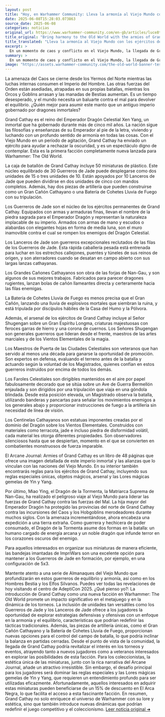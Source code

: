 ```yaml
---
layout: post
title: "Hoy, en Warhammer Community: Lleva la armonía al Viejo Mundo con los ejércitos de Gran Cathay - Comunidad Warhammer"
date: 2025-06-08T15:28:03.073863
source_date: 2025-06-08
categories: noticias
original_url: https://www.warhammer-community.com/en-gb/articles/luce8te0/bring-harmony-to-the-old-world-with-the-armies-of-grand-cathay/
title_original: "Bring harmony to the Old World with the armies of Grand Cathay - Warhammer Community"
title_translated: "Lleva la armonía al Viejo Mundo con los ejércitos de Gran Cathay - Comunidad Warhammer"
excerpt: >
  En un momento de caos y conflicto en el Viejo Mundo, la llegada de Gran Cathay promete un rayo de esperanza. Bajo el liderazgo del inmortal Emperador Dragón Celestial, Xen Yang, este antiguo imperio ha desplegado sus fuerzas para restaurar el equilibrio. Con un ejército impresionante que incluye a los Guerreros de Jade, Lanceros de Jade y poderosas piezas de artillería como el Gran Cañón Cathayano, Gran Cathay se presenta como una nueva facción en Warhammer: The Old World. Descubre cómo estos guerreros, guiados por la filosofía de armonía de su emperador, están preparados para enfrentar la oscuridad y traer una nueva era de paz.
summary: >
  En un momento de caos y conflicto en el Viejo Mundo, la llegada de Gran Cathay promete un rayo de esperanza. Bajo el liderazgo del inmortal Emperador Dragón Celestial, Xen Yang, este antiguo imperio ha desplegado sus fuerzas para restaurar el equilibrio. Con un ejército impresionante que incluye a los Guerreros de Jade, Lanceros de Jade y poderosas piezas de artillería como el Gran Cañón Cathayano, Gran Cathay se presenta como una nueva facción en Warhammer: The Old World. Descubre cómo estos guerreros, guiados por la filosofía de armonía de su emperador, están preparados para enfrentar la oscuridad y traer una nueva era de paz.
image: "https://assets.warhammer-community.com/the-old-world-banner-test.jpg"
---
```


La amenaza del Caos se cierne desde los Yermos del Norte mientras las luchas internas consumen el Imperio del Hombre. Las otras fuerzas del Orden están asediadas, atrapadas en sus propias batallas, mientras los Orcos y Goblins arrasan y las manadas de Bestias aumentan. Es un tiempo desesperado, y el mundo necesita un baluarte contra el mal para devolver el equilibrio. ¿Quién mejor para asumir este manto que un antiguo imperio gobernado por dragones inmortales?

Grand Cathay es el reino del Emperador Dragón Celestial Xen Yang, un inmortal que ha gobernado durante más de cinco mil años. La nación sigue las filosofías y enseñanzas de su Emperador al pie de la letra, viviendo y luchando con un profundo sentido de armonía en todas las cosas. Con el Viejo Mundo en un período de agitación, Grand Cathay ha enviado un ejército para ayudar a rechazar la oscuridad, y es un espectáculo digno de contemplar. Esta es la primera facción completamente nueva lanzada para Warhammer: The Old World.

La caja de batallón de Grand Cathay incluye 50 miniaturas de plástico. Este núcleo equilibrado de 30 Guerreros de Jade puede desplegarse como dos unidades de 15 o tres unidades de 10. Están apoyados por 10 Lanceros de Jade que pueden dividirse en dos unidades de cinco con mandos completos. Además, hay dos piezas de artillería que pueden construirse como un Gran Cañón Cathayano o una Batería de Cohetes Lluvia de Fuego con su tripulación.

Los Guerreros de Jade son el núcleo de los ejércitos permanentes de Grand Cathay. Equipados con armas y armaduras finas, llevan el nombre de la piedra sagrada para el Emperador Dragón y representan la naturaleza implacable de su imperio. Armados con armas de mano y escudos o alabardas con elegantes hojas en forma de media luna, son el muro inamovible contra el cual se rompen los enemigos del Dragón Celestial.

Los Lanceros de Jade son guerreros excepcionales reclutados de las filas de los Guerreros de Jade. Esta rápida caballería pesada está entrenada para luchar en los estrechos callejones, puentes y túneles de sus reinos de origen, y son aterradores cuando se desatan en campo abierto con sus largas lanzas cathayanas.

Los Grandes Cañones Cathayanos son obra de las forjas de Nan-Gau, y son algunos de sus mejores trabajos. Fabricados para parecer dragones rugientes, lanzan bolas de cañón llameantes directa y certeramente hacia las filas enemigas.

La Batería de Cohetes Lluvia de Fuego es menos precisa que el Gran Cañón, lanzando una lluvia de explosivos mortales que siembran la ruina, y está tripulada por discípulos hábiles de la Casa del Humo y la Pólvora.

Además, el arsenal de los ejércitos de Grand Cathay incluye al Señor Shugengan sobre un Gran Espíritu Longma, criaturas majestuosas con feroces garras de hierro y una corona de cuernos. Los Señores Shugengan son generales guerreros que lideran desde el frente, maestros de las artes marciales y de los Vientos Elementales de la magia.

Los Maestros de Puerta de las Ciudades Celestiales son veteranos que han servido al menos una década para ganarse la oportunidad de promoción. Son expertos en defensa, evaluando el terreno antes de la batalla y actuando según la voluntad de los Magistrados, quienes confían en estos guerreros instruidos por encima de todos los demás.

Los Faroles Celestiales son dirigibles mantenidos en el aire por papel fabulosamente decorado que se sitúa sobre un Ave de Guerra Bermellón enjaulada y son dirigidos por una tripulación que viaja en una góndola blindada. Desde esta posición elevada, un Magistrado observa la batalla, utilizando banderas y pancartas para señalar los movimientos enemigos a los generales abajo y proporcionar instrucciones de fuego a la artillería sin necesidad de línea de visión.

Los Centinelas Cathayanos son estatuas imponentes creadas por el dominio del Dragón sobre los Vientos Elementales. Construidos con materiales como terracota, jade e incluso piedra de disformidad volátil, cada material les otorga diferentes propiedades. Son observadores silenciosos hasta que se despiertan, momento en el que se convierten en combatientes monstruosos de fuerza imparable.

El Arcane Journal: Armies of Grand Cathay es un libro de 48 páginas que ofrece una imagen detallada de este imperio inmortal y las alianzas que lo vinculan con las naciones del Viejo Mundo. En su interior también encontrarás reglas para los ejércitos de Grand Cathay, incluyendo sus reglas especiales únicas, objetos mágicos, arsenal y las Lores mágicas gemelas de Yin y Yang.

Por último, Miao Ying, el Dragón de la Tormenta, la Matriarca Suprema de Nan-Gau, ha realizado el peligroso viaje al Viejo Mundo para liderar las fuerzas de Grand Cathay contra las fuerzas del Mal. La hija mayor del Emperador Dragón ha protegido las provincias del norte de Grand Cathay contra las incursiones del Caos y los Hobgoblins merodeadores durante muchos siglos. Con la amenaza incrementándose, ahora encabeza una expedición a una tierra extraña. Como guerrera y hechicera de poder consumado, el Dragón de la Tormenta asume dos formas en la batalla: un humano cargado de energía arcana y un noble dragón que infunde terror en los corazones oscuros del enemigo.

Para aquellos interesados en organizar sus miniaturas de manera eficiente, las bandejas imantadas de ImpriWars son una excelente opción para mantener a los Guerreros de Jade en formación, por ejemplo, en una configuración de 5x3.

Mantente atento a una serie de Almanaques del Viejo Mundo que profundizarán en estos guerreros de equilibrio y armonía, así como en los Hombres Bestia y los Elfos Silvanos. Puedes ver todas las revelaciones de hoy visitando el centro de AdeptiCon 2025.
¿Qué pienso yo?: La introducción de Grand Cathay como una nueva facción en Warhammer: The Old World promete un impacto significativo en el metajuego y en la dinámica de los torneos. La inclusión de unidades tan versátiles como los Guerreros de Jade y los Lanceros de Jade ofrece a los jugadores la oportunidad de explorar estrategias defensivas y ofensivas con un enfoque en la armonía y el equilibrio, características que podrían redefinir las tácticas tradicionales. Además, las piezas de artillería únicas, como el Gran Cañón Cathayano y la Batería de Cohetes Lluvia de Fuego, proporcionan nuevas opciones para el control del campo de batalla, lo que podría inclinar la balanza en partidas cerradas. Desde el punto de vista de la comunidad, la llegada de Grand Cathay podría revitalizar el interés en los torneos y eventos, atrayendo tanto a nuevos jugadores como a veteranos interesados en explorar las posibilidades de esta facción. Para los coleccionistas, la estética única de las miniaturas, junto con la rica narrativa del Arcane Journal, añade un atractivo irresistible. Sin embargo, el desafío principal para los jugadores será dominar las reglas especiales y las Lores mágicas gemelas de Yin y Yang, que requieren un entendimiento profundo para ser utilizadas eficazmente. Afortunadamente, aquellos interesados en adquirir estas miniaturas pueden beneficiarse de un 15% de descuento en El Arca Negra, lo que facilita el acceso a esta fascinante facción. En resumen, Grand Cathay no solo enriquece el universo de Warhammer con su lore y estética, sino que también introduce nuevas dinámicas que podrían redefinir el juego competitivo y el coleccionismo.
[Leer noticia original ➜](https://www.warhammer-community.com/en-gb/articles/luce8te0/bring-harmony-to-the-old-world-with-the-armies-of-grand-cathay/)
